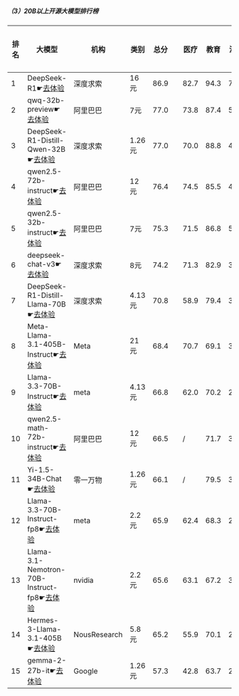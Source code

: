 ##### （3）20B以上开源大模型排行榜
|排名|大模型|机构|类别|总分| |医疗|教育|法律|行政公务|推理与数学计算|语言与指令遵从|
|---|-----|---|-------|---|-|----|---|---|------|------------|------------------|
|1|DeepSeek-R1☛[去体验](https://easyllm.site/static/modelcompare.html?type=open-source)|深度求索|16元|86.9| |                    82.7|94.3|71.7|                    88.6|92.7|91.2|
|2|qwq-32b-preview☛[去体验](https://easyllm.site/static/modelcompare.html?type=open-source)|阿里巴巴|7元|77.0| |                    73.8|87.4|50.8|                    78.0|87.4|84.8|
|3|DeepSeek-R1-Distill-Qwen-32B☛[去体验](https://easyllm.site/static/modelcompare.html?type=open-source)|深度求索|1.26元|77.0| |                    70.0|88.8|49.2|                    76.2|90.1|87.7|
|4|qwen2.5-72b-instruct☛[去体验](https://easyllm.site/static/modelcompare.html?type=open-source)|阿里巴巴|12元|76.4| |                    74.5|85.5|49.1|                    71.7|89.3|88.0|
|5|qwen2.5-32b-instruct☛[去体验](https://easyllm.site/static/modelcompare.html?type=open-source)|阿里巴巴|7元|75.3| |                    71.5|86.8|51.9|                    70.0|84.2|87.6|
|6|deepseek-chat-v3☛[去体验](https://easyllm.site/static/modelcompare.html?type=open-source)|深度求索|8元|74.2| |                    71.3|82.9|39.5|                    72.7|92.5|86.6|
|7|DeepSeek-R1-Distill-Llama-70B☛[去体验](https://easyllm.site/static/modelcompare.html?type=open-source)|深度求索|4.13元|70.8| |                    58.9|79.4|35.2|                    77.5|88.8|85.0|
|8|Meta-Llama-3.1-405B-Instruct☛[去体验](https://easyllm.site/static/modelcompare.html?type=open-source)|Meta|21元|68.4| |                    70.7|69.1|37.4|                    64.2|85.0|84.2|
|9|Llama-3.3-70B-Instruct☛[去体验](https://easyllm.site/static/modelcompare.html?type=open-source)|meta|4.13元|66.8| |                    62.0|70.2|29.4|                    66.4|87.4|85.4|
|10|qwen2.5-math-72b-instruct☛[去体验](https://easyllm.site/static/modelcompare.html?type=open-source)|阿里巴巴|12元|66.5| |                    /|71.7|31.0|                    68.0|87.0|80.3|
|11|Yi-1.5-34B-Chat☛[去体验](https://easyllm.site/static/modelcompare.html?type=open-source)|零一万物|1.26元|66.1| |                    /|79.5|38.9|                    59.0|75.3|83.1|
|12|Llama-3.3-70B-Instruct-fp8☛[去体验](https://easyllm.site/static/modelcompare.html?type=open-source)|meta|2.2元|65.9| |                    62.4|68.3|28.5|                    64.8|86.6|85.1|
|13|Llama-3.1-Nemotron-70B-Instruct-fp8☛[去体验](https://easyllm.site/static/modelcompare.html?type=open-source)|nvidia|2.2元|65.6| |                    63.1|67.2|33.1|                    63.7|81.3|85.5|
|14|Hermes-3-Llama-3.1-405B☛[去体验](https://easyllm.site/static/modelcompare.html?type=open-source)|NousResearch|5.8元|65.2| |                    55.9|70.1|29.4|                    64.7|85.6|85.4|
|15|gemma-2-27b-it☛[去体验](https://easyllm.site/static/modelcompare.html?type=open-source)|Google|1.26元|57.3| |                    42.8|63.7|22.9|                    57.1|73.4|83.8|
    
